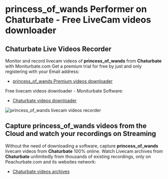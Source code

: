 # princess_of_wands Performer on Chaturbate - Free LiveCam videos downloader

## Chaturbate Live Videos Recorder

Monitor and record livecam videos of **princess_of_wands** from **Chaturbate** with Moniturbate.com
Get a premium trial for free by just and only registering with your Email address:
* [princess_of_wands Premium videos downloader](https://moniturbate.com/request-demo-licence-key.html)

Free livecam videos downloader - Moniturbate Software:
* [Chaturbate videos downloader](https://moniturbate.com/moniturbate-download-software.html)

![princess_of_wands livecam videos recorder](https://peachurnet.com/templates/moniturbate-software.png)


## Capture princess_of_wands videos from the Cloud and watch your recordings on Streaming

Without the need of downloading a software, capture **princess_of_wands** livecam videos from **Chaturbate** 100% online.
Watch Livecam archives from **Chaturbate** unlimitedly from thousands of existing recordings, only on Peachurbate.com and its websites network:
* [Chaturbate videos archives](https://peachurnet.com/)